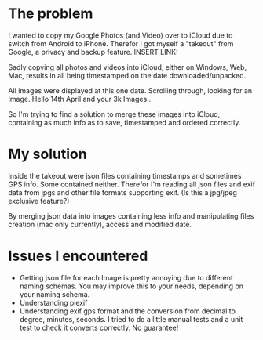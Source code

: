 # The problem
I wanted to copy my Google Photos (and Video) over to iCloud due to switch from Android to iPhone.
Therefor I got myself a "takeout" from Google, a privacy and backup feature. INSERT LINK!

Sadly copying all photos and videos into iCloud, either on Windows, Web, Mac,
results in all being timestamped on the date downloaded/unpacked.

All images were displayed at this one date. Scrolling through, looking for an Image. Hello 14th April
and your 3k Images...

So I'm trying to find a solution to merge these images into iCloud, containing as much info as to save,
timestamped and ordered correctly.

# My solution
Inside the takeout were json files containing timestamps and sometimes GPS info. Some contained neither.
Therefor I'm reading all json files and exif data from jpgs and other file formats supporting exif.
(Is this a jpg/jpeg exclusive feature?)

By merging json data into images containing less info and 
manipulating files creation (mac only currently), access and modified date.

# Issues I encountered
- Getting json file for each Image is pretty annoying due to different naming schemas.
You may improve this to your needs, depending on your naming schema.
- Understanding piexif
- Understanding exif gps format and the conversion from decimal to degree, minutes, seconds.
I tried to do a little manual tests and a unit test to check it converts correctly. No guarantee!
